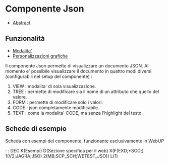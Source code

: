 # Componente Json

- [Abstract](Sorgenti/DOC/TA/B£AMO/LOCJSO_F00)

## Funzionalità
- [Modalita'](Sorgenti/DOC/TA/B£AMO/LOCJSO_F01)
- [Personalizzazioni grafiche](Sorgenti/DOC/TA/B£AMO/LOCJSO_F02)

Il componente Json permette di visualizzare un documento JSON.
Al momento e' possibile visualizzare il documento in quattro modi diversi (configurabili nel setup del componente) : 
1) VIEW :  modalita' di sola visualizzazione.
2) TREE :  permette di modificare sia il nome di un attributo che quello del valore.
3) FORM :  permette di modificare solo i valori.
4) CODE :  json completamente modificabile.
5) TEXT :  come la modalita' CODE, ma senza l'highlight del testo.

## Schede di esempio
Scheda con esempi del componente, funzionante esclusivamente in WebUP

 :  : DEC K(Esempi) D(Sezione specifica per il web) X(F(EXD;\*SCO;) 1(V2;JAGRA;JSO) 2(MB;SCP_SCH;WETEST_JSO)) L(1)
